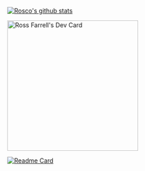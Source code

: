 <a href="https://github.com/anuraghazra/github-readme-stats"><img align="center" src="https://github-readme-stats.vercel.app/api?username=Big-jpg&show_icons=true&include_all_commits=true&&count_private=true&theme=synthwave&hide_border=false" alt="Rosco's github stats" /></a>

<div align="left">
 <a href="https://app.daily.dev/bigjpg"><img src="https://api.daily.dev/devcards/dacdf0975faf4b2ab65ee17a35aa616c.png?r=a9j" width="300" alt="Ross Farrell's Dev Card"/></a>
</div>

[![Readme Card](https://github-readme-stats.vercel.app/api/pin/?username=Big-jpg&repo=brainmap&show_owner=true)](https://github.com/Big-jpg/brainmap)

